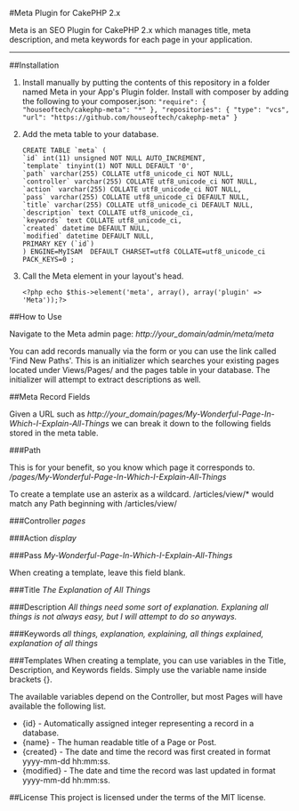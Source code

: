 #Meta Plugin for CakePHP 2.x

Meta is an SEO Plugin for CakePHP 2.x which manages title, meta description, and meta keywords for each page in your application.
- - -

##Installation

1.	Install manually by putting the contents of this repository in a folder named Meta in your App's Plugin folder. Install with composer by adding the following to your composer.json:
		````
		"require": {
			"houseoftech/cakephp-meta": "*"
		},
		"repositories": {
			"type": "vcs",
			"url": "https://github.com/houseoftech/cakephp-meta"
		}
		````
2.	Add the meta table to your database.

		CREATE TABLE `meta` (
		`id` int(11) unsigned NOT NULL AUTO_INCREMENT,
		`template` tinyint(1) NOT NULL DEFAULT '0',
		`path` varchar(255) COLLATE utf8_unicode_ci NOT NULL,
		`controller` varchar(255) COLLATE utf8_unicode_ci NOT NULL,
		`action` varchar(255) COLLATE utf8_unicode_ci NOT NULL,
		`pass` varchar(255) COLLATE utf8_unicode_ci DEFAULT NULL,
		`title` varchar(255) COLLATE utf8_unicode_ci DEFAULT NULL,
		`description` text COLLATE utf8_unicode_ci,
		`keywords` text COLLATE utf8_unicode_ci,
		`created` datetime DEFAULT NULL,
		`modified` datetime DEFAULT NULL,
		PRIMARY KEY (`id`)
		) ENGINE=MyISAM  DEFAULT CHARSET=utf8 COLLATE=utf8_unicode_ci PACK_KEYS=0 ;

3.	Call the Meta element in your layout's head.

		<?php echo $this->element('meta', array(), array('plugin' => 'Meta'));?>

##How to Use

Navigate to the Meta admin page: *http://your_domain/admin/meta/meta*

You can add records manually via the form or you can use the link called 'Find New Paths'. This is an initializer which searches your existing pages located under Views/Pages/ and the pages table in your database. The initializer will attempt to extract descriptions as well.

##Meta Record Fields

Given a URL such as *http://your_domain/pages/My-Wonderful-Page-In-Which-I-Explain-All-Things* we can break it down to the following fields stored in the meta table.

###Path

This is for your benefit, so you know which page it corresponds to. */pages/My-Wonderful-Page-In-Which-I-Explain-All-Things*

To create a template use an asterix as a wildcard. /articles/view/* would match any Path beginning with /articles/view/

###Controller
*pages*

###Action
*display*

###Pass
*My-Wonderful-Page-In-Which-I-Explain-All-Things*

When creating a template, leave this field blank.

###Title
*The Explanation of All Things*

###Description
*All things need some sort of explanation. Explaning all things is not always easy, but I will attempt to do so anyways.*

###Keywords
*all things, explanation, explaining, all things explained, explanation of all things*

###Templates
When creating a template, you can use variables in the Title, Description, and Keywords fields. Simply use the variable name inside brackets {}.

The available variables depend on the Controller, but most Pages will have available the following list.

- {id} - Automatically assigned integer representing a record in a database.
- {name} - The human readable title of a Page or Post.
- {created} - The date and time the record was first created in format yyyy-mm-dd hh:mm:ss.
- {modified} - The date and time the record was last updated in format yyyy-mm-dd hh:mm:ss.

##License
This project is licensed under the terms of the MIT license.
